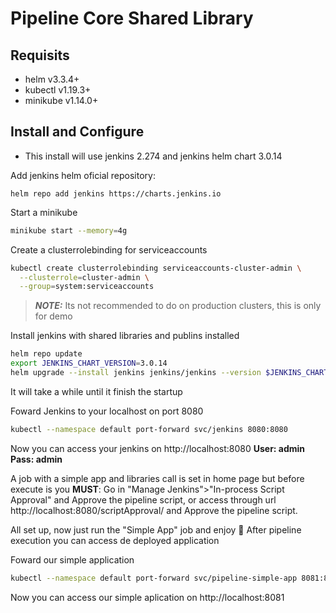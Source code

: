 # Pipeline Core Shared Library

## Requisits

- helm v3.3.4+
- kubectl v1.19.3+
- minikube v1.14.0+

## Install and Configure

* This install will use jenkins 2.274 and jenkins helm chart 3.0.14

Add jenkins helm oficial repository:
```śh
helm repo add jenkins https://charts.jenkins.io
```

Start a minikube 
```sh
minikube start --memory=4g
```

Create a clusterrolebinding for serviceaccounts
```sh
kubectl create clusterrolebinding serviceaccounts-cluster-admin \
  --clusterrole=cluster-admin \
  --group=system:serviceaccounts
```
> **_NOTE:_**  Its not recommended to do on production clusters, this is only for demo

Install jenkins with shared libraries and publins installed
```sh
helm repo update
export JENKINS_CHART_VERSION=3.0.14
helm upgrade --install jenkins jenkins/jenkins --version $JENKINS_CHART_VERSION --values jenkins-config.yaml
```
It will take a while until it finish the startup

Foward Jenkins to your localhost on port 8080
```sh
kubectl --namespace default port-forward svc/jenkins 8080:8080
```
Now you can access your jenkins on http://localhost:8080
<b>
User: admin
</br>
Pass: admin
</b>

A job with a simple app and libraries call is set in home page but before execute is you <b>MUST</b>: Go in "Manage Jenkins">"In-process Script Approval" and Approve the pipeline script, or access through url http://localhost:8080/scriptApproval/ and Approve the pipeline script.

All set up, now just run the "Simple App" job and enjoy 🤩
After pipeline execution you can access de deployed application

Foward our simple application
```sh
kubectl --namespace default port-forward svc/pipeline-simple-app 8081:80
```
Now you can access our simple aplication on http://localhost:8081